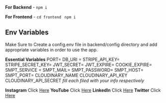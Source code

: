 

**For Backend** - `npm i`

**For Frontend** - `cd frontend` ` npm i`

## Env Variables

Make Sure to Create a config.env file in backend/config directory and add appropriate variables in order to use the app.

**Essential Variables**
PORT=
DB_URI =
STRIPE_API_KEY=
STRIPE_SECRET_KEY=
JWT_SECRET=
JWT_EXPIRE=
COOKIE_EXPIRE=
SMPT_SERVICE =
SMPT_MAIL=
SMPT_PASSWORD=
SMPT_HOST=
SMPT_PORT=
CLOUDINARY_NAME
CLOUDINARY_API_KEY
CLOUDINARY_API_SECRET
_fill each filed with your info respectively_



**Instagram** Click [Here](https://www.instagram.com/Shaktibatteries) 
**YouTube** Click [Here](https://https://www.youtube.com/channel/UC8eem6JFsOKdOgH0kkGpwgA) 
**LinkedIn** Click [Here](https://in.linkedin.com/in/Shaktibatteries) 
**Twitter** Click [Here](https://twitter.com/Shaktibatteries)
